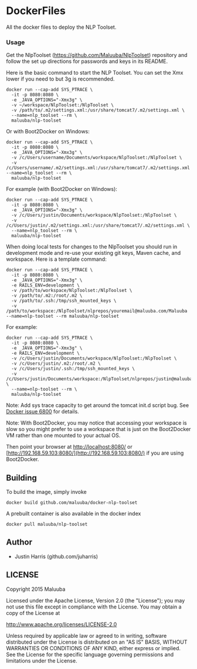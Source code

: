 DockerFiles
===========

All the docker files to deploy the NLP Toolset.

### Usage

Get the NlpToolset (https://github.com/Maluuba/NlpToolset) repository and follow the set up directions for passwords and keys in its README.

Here is the basic command to start the NLP Toolset.  You can set the Xmx lower if you need to but 3g is recommended.

```
docker run --cap-add SYS_PTRACE \
  -it -p 8080:8080 \
  -e _JAVA_OPTIONS="-Xmx3g" \
  -v ~/workspace/NlpToolset:/NlpToolset \
  -v /path/to/.m2/settings.xml:/usr/share/tomcat7/.m2/settings.xml \
  --name=nlp_toolset --rm \
  maluuba/nlp-toolset
```

Or with Boot2Docker on Windows:

```
docker run --cap-add SYS_PTRACE \
  -it -p 8080:8080 \
  -e _JAVA_OPTIONS="-Xmx3g" \
  -v /c/Users/username/Documents/workspace/NlpToolset:/NlpToolset \
  -v /c/Users/username/.m2/settings.xml:/usr/share/tomcat7/.m2/settings.xml --name=nlp_toolset --rm \
  maluuba/nlp-toolset
```

For example (with Boot2Docker on Windows):

```
docker run --cap-add SYS_PTRACE \
  -it -p 8080:8080 \
  -e _JAVA_OPTIONS="-Xmx3g" \
  -v /c/Users/justin/Documents/workspace/NlpToolset:/NlpToolset \
  -v /c/Users/justin/.m2/settings.xml:/usr/share/tomcat7/.m2/settings.xml \
  --name=nlp_toolset --rm \
  maluuba/nlp-toolset
```

When doing local tests for changes to the NlpToolset you should run in development mode and re-use your existing git keys, Maven cache, and workspace.  Here is a template command:

```
docker run --cap-add SYS_PTRACE \
  -it -p 8080:8080 \
  -e _JAVA_OPTIONS="-Xmx3g" \
  -e RAILS_ENV=development \
  -v /path/to/workspace/NlpToolset:/NlpToolset \
  -v /path/to/.m2:/root/.m2 \
  -v /path/to/.ssh:/tmp/ssh_mounted_keys \
  -v /path/to/workspace:/NlpToolset/nlprepos/youremail@maluuba.com/Maluuba --name=nlp-toolset --rm maluuba/nlp-toolset
```

For example:

```
docker run --cap-add SYS_PTRACE \
  -it -p 8080:8080 \
  -e _JAVA_OPTIONS="-Xmx3g" \
  -e RAILS_ENV=development \
  -v /c/Users/justin/Documents/workspace/NlpToolset:/NlpToolset \
  -v /c/Users/justin/.m2:/root/.m2 \
  -v /c/Users/justin/.ssh:/tmp/ssh_mounted_keys \
  -v /c/Users/justin/Documents/workspace:/NlpToolset/nlprepos/justin@maluuba.com/Maluuba \
  --name=nlp-toolset --rm \
  maluuba/nlp-toolset
```

Note: Add sys trace capacity to get around the tomcat init.d script bug. See [Docker issue 6800](https://github.com/docker/docker/issues/6800) for details.

Note: With Boot2Docker, you may notice that accessing your workspace is slow so you might prefer to use a workspace that is just on the Boot2Docker VM rather than one mounted to your actual OS.

Then point your browser at [http://localhost:8080/](http://localhost:8080/) or [http://192.168.59.103:8080/](http://192.168.59.103:8080/) if you are using Boot2Docker.

## Building

To build the image, simply invoke

    docker build github.com/maluuba/docker-nlp-toolset

A prebuilt container is also available in the docker index

    docker pull maluuba/nlp-toolset
    
## Author

  * Justin Harris (github.com/juharris)

## LICENSE

Copyright 2015 Maluuba

Licensed under the Apache License, Version 2.0 (the "License");
you may not use this file except in compliance with the License.
You may obtain a copy of the License at

  http://www.apache.org/licenses/LICENSE-2.0

Unless required by applicable law or agreed to in writing, software
distributed under the License is distributed on an "AS IS" BASIS,
WITHOUT WARRANTIES OR CONDITIONS OF ANY KIND, either express or implied.
See the License for the specific language governing permissions and
limitations under the License.
    
